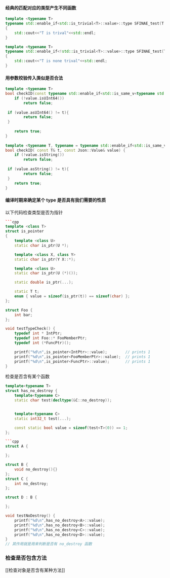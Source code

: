 #### 经典的匹配对应的类型产生不同函数

```cpp
template <typename T>
typename std::enable_if<std::is_trivial<T>::value>::type SFINAE_test(T value)
{
    std::cout<<"T is trival"<<std::endl;
}

template <typename T>
typename std::enable_if<!std::is_trivial<T>::value>::type SFINAE_test(T value)
{
    std::cout<<"T is none trival"<<std::endl;
}
```


#### 用参数校验传入类似是否合法

```cpp
template <typename T>  
bool checkID(const typename std::enable_if<std::is_same_v<typename std::decay<T>::type, uint64_t>, T>::type &t, const Json::Value& value) {  
    if (!value.isUInt64())  
        return false;  
  
 if (value.asUInt64() != t){  
        return false;  
 }  
  
    return true;  
}  
  
template <typename T, typename = typename std::enable_if<std::is_same_v<T, std::string>>::type>  
bool checkID( const T& t, const Json::Value& value) {  
    if (!value.isString())  
        return false;  
  
 if (value.asString() != t){  
        return false;  
 }  
    return true;  
}
```

#### 编译时期来确定某个 type 是否具有我们需要的性质
以下代码检查类型是否为指针
```cpp
```cpp
template <class T>
struct is_pointer
{
    template <class U>
    static char is_ptr(U *);

    template <class X, class Y>
    static char is_ptr(Y X::*);

    template <class U>
    static char is_ptr(U (*)());

    static double is_ptr(...);

    static T t;
    enum { value = sizeof(is_ptr(t)) == sizeof(char) };
};

struct Foo {
    int bar;
};

void testTypeCheck() {
    typedef int * IntPtr;
    typedef int Foo::* FooMemberPtr;
    typedef int (*FuncPtr)();

    printf("%d\n",is_pointer<IntPtr>::value);        // prints 1
    printf("%d\n",is_pointer<FooMemberPtr>::value);  // prints 1
    printf("%d\n",is_pointer<FuncPtr>::value);       // prints 1
}
```

检查是否含有某个函数

```cpp
template<typename T>
struct has_no_destroy {
    template<typename C>
    static char test(decltype(&C::no_destroy));


    template<typename C>
    static int32_t test(...);

    const static bool value = sizeof(test<T>(0)) == 1;
};

```cpp
struct A {

};

struct B {
    void no_destroy(){}
};
struct C {
    int no_destroy;
};

struct D : B {

};

void testNoDestroy() {
    printf("%d\n",has_no_destroy<A>::value);
    printf("%d\n",has_no_destroy<B>::value);
    printf("%d\n",has_no_destroy<C>::value);
    printf("%d\n",has_no_destroy<D>::value);
}
// 其作用就是用来判断是否有 no_destroy 函数

```

### 检查是否包含方法
[[检查对象是否含有某种方法]]